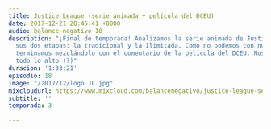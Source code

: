 ```yaml
---
title: Justice League (serie animada + película del DCEU)
date: 2017-12-21 20:45:41 +0000
audio: balance-negativo-18
description: "¡Final de temporada! Analizamos la serie animada de Justice League en
  sus dos etapas: la tradicional y la Ilimitada. Como no podemos con nuestro genio,
  terminamos mezclándolo con el comentario de la película del DCEU. Nos vamos por
  todo lo alto (?)"
duracion: '1:33:21'
episodio: 18
image: "/2017/12/logo JL.jpg"
mixcloudurl: https://www.mixcloud.com/balancenegativo/justice-league-serie-animada-pel%C3%ADcula-del-dceu/
subtitle: ''
temporada: 3

---
```

